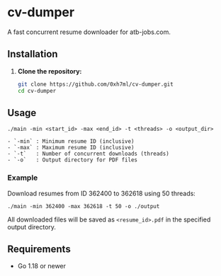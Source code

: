 # cv-dumper

A fast concurrent resume downloader for atb-jobs.com.

## Installation

1. **Clone the repository:**
   ```sh
   git clone https://github.com/0xh7ml/cv-dumper.git
   cd cv-dumper
   ```

## Usage

```
./main -min <start_id> -max <end_id> -t <threads> -o <output_dir>
```

```console
- `-min` : Minimum resume ID (inclusive)
- `-max` : Maximum resume ID (inclusive)
- `-t`   : Number of concurrent downloads (threads)
- `-o`   : Output directory for PDF files
```

### Example

Download resumes from ID 362400 to 362618 using 50 threads:

```
./main -min 362400 -max 362618 -t 50 -o ./output
```

All downloaded files will be saved as `<resume_id>.pdf` in the specified output directory.

## Requirements
- Go 1.18 or newer